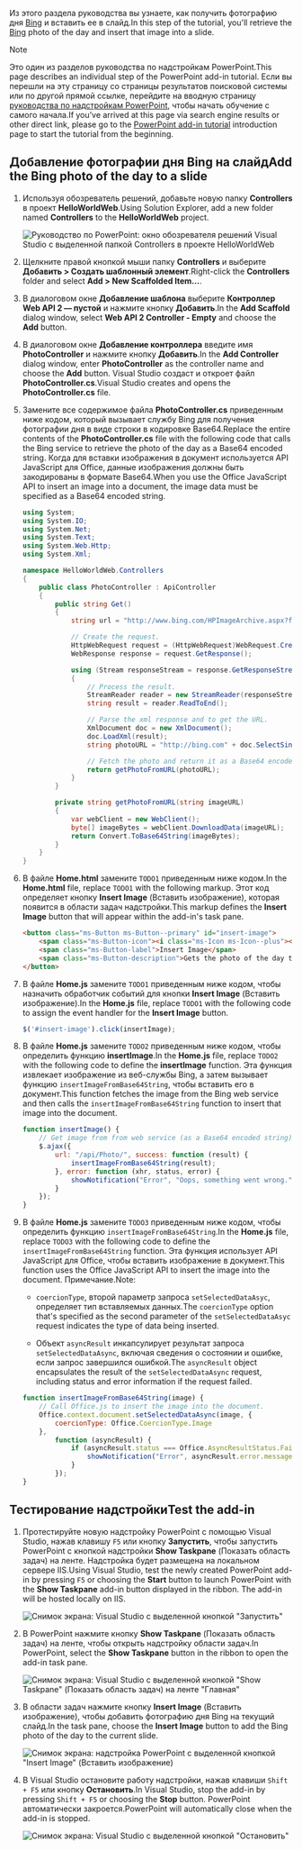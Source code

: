 <span data-ttu-id="a71b6-101">Из этого раздела руководства вы узнаете, как получить фотографию дня [Bing](https://www.bing.com) и вставить ее в слайд.</span><span class="sxs-lookup"><span data-stu-id="a71b6-101">In this step of the tutorial, you'll retrieve the [Bing](https://www.bing.com) photo of the day and insert that image into a slide.</span></span>

> [!NOTE]
> <span data-ttu-id="a71b6-102">Это один из разделов руководства по надстройкам PowerPoint.</span><span class="sxs-lookup"><span data-stu-id="a71b6-102">This page describes an individual step of the PowerPoint add-in tutorial.</span></span> <span data-ttu-id="a71b6-103">Если вы перешли на эту страницу со страницы результатов поисковой системы или по другой прямой ссылке, перейдите на вводную страницу [руководства по надстройкам PowerPoint](../tutorials/powerpoint-tutorial.yml), чтобы начать обучение с самого начала.</span><span class="sxs-lookup"><span data-stu-id="a71b6-103">If you’ve arrived at this page via search engine results or other direct link, please go to the [PowerPoint add-in tutorial](../tutorials/powerpoint-tutorial.yml) introduction page to start the tutorial from the beginning.</span></span>

## <a name="add-the-bing-photo-of-the-day-to-a-slide"></a><span data-ttu-id="a71b6-104">Добавление фотографии дня Bing на слайд</span><span class="sxs-lookup"><span data-stu-id="a71b6-104">Add the Bing photo of the day to a slide</span></span>

1. <span data-ttu-id="a71b6-105">Используя обозреватель решений, добавьте новую папку **Controllers** в проект **HelloWorldWeb**.</span><span class="sxs-lookup"><span data-stu-id="a71b6-105">Using Solution Explorer, add a new folder named **Controllers** to the **HelloWorldWeb** project.</span></span>

    ![Руководство по PowerPoint: окно обозревателя решений Visual Studio с выделенной папкой Controllers в проекте HelloWorldWeb](../images/powerpoint-tutorial-solution-explorer-controllers.png)

2. <span data-ttu-id="a71b6-107">Щелкните правой кнопкой мыши папку **Controllers** и выберите **Добавить > Создать шаблонный элемент**.</span><span class="sxs-lookup"><span data-stu-id="a71b6-107">Right-click the **Controllers** folder and select **Add > New Scaffolded Item...**.</span></span>

3. <span data-ttu-id="a71b6-108">В диалоговом окне **Добавление шаблона** выберите **Контроллер Web API 2 — пустой** и нажмите кнопку **Добавить**.</span><span class="sxs-lookup"><span data-stu-id="a71b6-108">In the **Add Scaffold** dialog window, select **Web API 2 Controller - Empty** and choose the **Add** button.</span></span> 

4. <span data-ttu-id="a71b6-109">В диалоговом окне **Добавление контроллера** введите имя **PhotoController** и нажмите кнопку **Добавить**.</span><span class="sxs-lookup"><span data-stu-id="a71b6-109">In the **Add Controller** dialog window, enter **PhotoController** as the controller name and choose the **Add** button.</span></span> <span data-ttu-id="a71b6-110">Visual Studio создаст и откроет файл **PhotoController.cs**.</span><span class="sxs-lookup"><span data-stu-id="a71b6-110">Visual Studio creates and opens the **PhotoController.cs** file.</span></span>

5. <span data-ttu-id="a71b6-111">Замените все содержимое файла **PhotoController.cs** приведенным ниже кодом, который вызывает службу Bing для получения фотографии дня в виде строки в кодировке Base64.</span><span class="sxs-lookup"><span data-stu-id="a71b6-111">Replace the entire contents of the **PhotoController.cs** file with the following code that calls the Bing service to retrieve the photo of the day as a Base64 encoded string.</span></span> <span data-ttu-id="a71b6-112">Когда для вставки изображения в документ используется API JavaScript для Office, данные изображения должны быть закодированы в формате Base64.</span><span class="sxs-lookup"><span data-stu-id="a71b6-112">When you use the Office JavaScript API to insert an image into a document, the image data must be specified as a Base64 encoded string.</span></span>

    ```csharp
    using System;
    using System.IO;
    using System.Net;
    using System.Text;
    using System.Web.Http;
    using System.Xml;

    namespace HelloWorldWeb.Controllers
    {
        public class PhotoController : ApiController
        {
            public string Get()
            {
                string url = "http://www.bing.com/HPImageArchive.aspx?format=xml&idx=0&n=1";

                // Create the request.
                HttpWebRequest request = (HttpWebRequest)WebRequest.Create(url);
                WebResponse response = request.GetResponse();

                using (Stream responseStream = response.GetResponseStream())
                {
                    // Process the result.
                    StreamReader reader = new StreamReader(responseStream, Encoding.UTF8);
                    string result = reader.ReadToEnd();

                    // Parse the xml response and to get the URL.
                    XmlDocument doc = new XmlDocument();
                    doc.LoadXml(result);
                    string photoURL = "http://bing.com" + doc.SelectSingleNode("/images/image/url").InnerText;

                    // Fetch the photo and return it as a Base64 encoded string.
                    return getPhotoFromURL(photoURL);
                }
            }

            private string getPhotoFromURL(string imageURL)
            {
                var webClient = new WebClient();
                byte[] imageBytes = webClient.DownloadData(imageURL);
                return Convert.ToBase64String(imageBytes);
            }
        }
    }
    ```

6. <span data-ttu-id="a71b6-113">В файле **Home.html** замените `TODO1` приведенным ниже кодом.</span><span class="sxs-lookup"><span data-stu-id="a71b6-113">In the **Home.html** file, replace `TODO1` with the following markup.</span></span> <span data-ttu-id="a71b6-114">Этот код определяет кнопку **Insert Image** (Вставить изображение), которая появится в области задач надстройки.</span><span class="sxs-lookup"><span data-stu-id="a71b6-114">This markup defines the **Insert Image** button that will appear within the add-in's task pane.</span></span>

    ```html
    <button class="ms-Button ms-Button--primary" id="insert-image">
        <span class="ms-Button-icon"><i class="ms-Icon ms-Icon--plus"></i></span>
        <span class="ms-Button-label">Insert Image</span>
        <span class="ms-Button-description">Gets the photo of the day that shows on the Bing home page and adds it to the slide.</span>
    </button>
    ```

7. <span data-ttu-id="a71b6-115">В файле **Home.js** замените `TODO1` приведенным ниже кодом, чтобы назначить обработчик событий для кнопки **Insert Image** (Вставить изображение).</span><span class="sxs-lookup"><span data-stu-id="a71b6-115">In the **Home.js** file, replace `TODO1` with the following code to assign the event handler for the **Insert Image** button.</span></span>

    ```js
    $('#insert-image').click(insertImage);
    ```

8. <span data-ttu-id="a71b6-116">В файле **Home.js** замените `TODO2` приведенным ниже кодом, чтобы определить функцию **insertImage**.</span><span class="sxs-lookup"><span data-stu-id="a71b6-116">In the **Home.js** file, replace `TODO2` with the following code to define the **insertImage** function.</span></span> <span data-ttu-id="a71b6-117">Эта функция извлекает изображение из веб-службы Bing, а затем вызывает функцию `insertImageFromBase64String`, чтобы вставить его в документ.</span><span class="sxs-lookup"><span data-stu-id="a71b6-117">This function fetches the image from the Bing web service and then calls the `insertImageFromBase64String` function to insert that image into the document.</span></span>

    ```js
    function insertImage() {
        // Get image from from web service (as a Base64 encoded string).
        $.ajax({
            url: "/api/Photo/", success: function (result) {
                insertImageFromBase64String(result);
            }, error: function (xhr, status, error) {
                showNotification("Error", "Oops, something went wrong.");
            }
        });
    }
    ```

9. <span data-ttu-id="a71b6-118">В файле **Home.js** замените `TODO3` приведенным ниже кодом, чтобы определить функцию `insertImageFromBase64String`.</span><span class="sxs-lookup"><span data-stu-id="a71b6-118">In the **Home.js** file, replace `TODO3` with the following code to define the `insertImageFromBase64String` function.</span></span> <span data-ttu-id="a71b6-119">Эта функция использует API JavaScript для Office, чтобы вставить изображение в документ.</span><span class="sxs-lookup"><span data-stu-id="a71b6-119">This function uses the Office JavaScript API to insert the image into the document.</span></span> <span data-ttu-id="a71b6-120">Примечание.</span><span class="sxs-lookup"><span data-stu-id="a71b6-120">Note:</span></span> 

    - <span data-ttu-id="a71b6-121">`coercionType`, второй параметр запроса `setSelectedDataAsyc`, определяет тип вставляемых данных.</span><span class="sxs-lookup"><span data-stu-id="a71b6-121">The `coercionType` option that's specified as the second parameter of the `setSelectedDataAsyc` request indicates the type of data being inserted.</span></span> 

    - <span data-ttu-id="a71b6-122">Объект `asyncResult` инкапсулирует результат запроса `setSelectedDataAsync`, включая сведения о состоянии и ошибке, если запрос завершился ошибкой.</span><span class="sxs-lookup"><span data-stu-id="a71b6-122">The `asyncResult` object encapsulates the result of the `setSelectedDataAsync` request, including status and error information if the request failed.</span></span>

    ```js
    function insertImageFromBase64String(image) {
        // Call Office.js to insert the image into the document.
        Office.context.document.setSelectedDataAsync(image, {
            coercionType: Office.CoercionType.Image
        },
            function (asyncResult) {
                if (asyncResult.status === Office.AsyncResultStatus.Failed) {
                    showNotification("Error", asyncResult.error.message);
                }
            });
    }
    ```

## <a name="test-the-add-in"></a><span data-ttu-id="a71b6-123">Тестирование надстройки</span><span class="sxs-lookup"><span data-stu-id="a71b6-123">Test the add-in</span></span>

1. <span data-ttu-id="a71b6-p107">Протестируйте новую надстройку PowerPoint с помощью Visual Studio, нажав клавишу `F5` или кнопку **Запустить**, чтобы запустить PowerPoint с кнопкой надстройки **Show Taskpane** (Показать область задач) на ленте. Надстройка будет размещена на локальном сервере IIS.</span><span class="sxs-lookup"><span data-stu-id="a71b6-p107">Using Visual Studio, test the newly created PowerPoint add-in by pressing `F5` or choosing the **Start** button to launch PowerPoint with the **Show Taskpane** add-in button displayed in the ribbon. The add-in will be hosted locally on IIS.</span></span>

    ![Снимок экрана: Visual Studio с выделенной кнопкой "Запустить"](../images/powerpoint-tutorial-start.png)

2. <span data-ttu-id="a71b6-127">В PowerPoint нажмите кнопку **Show Taskpane** (Показать область задач) на ленте, чтобы открыть надстройку области задач.</span><span class="sxs-lookup"><span data-stu-id="a71b6-127">In PowerPoint, select the **Show Taskpane** button in the ribbon to open the add-in task pane.</span></span>

    ![Снимок экрана: Visual Studio с выделенной кнопкой "Show Taskpane" (Показать область задач) на ленте "Главная"](../images/powerpoint-tutorial-show-taskpane-button.png)

3. <span data-ttu-id="a71b6-129">В области задач нажмите кнопку **Insert Image** (Вставить изображение), чтобы добавить фотографию дня Bing на текущий слайд.</span><span class="sxs-lookup"><span data-stu-id="a71b6-129">In the task pane, choose the **Insert Image** button to add the Bing photo of the day to the current slide.</span></span>

    ![Снимок экрана: надстройка PowerPoint с выделенной кнопкой "Insert Image" (Вставить изображение)](../images/powerpoint-tutorial-insert-image-button.png)

4. <span data-ttu-id="a71b6-131">В Visual Studio остановите работу надстройки, нажав клавиши `Shift + F5` или кнопку **Остановить**.</span><span class="sxs-lookup"><span data-stu-id="a71b6-131">In Visual Studio, stop the add-in by pressing `Shift + F5` or choosing the **Stop** button.</span></span> <span data-ttu-id="a71b6-132">PowerPoint автоматически закроется.</span><span class="sxs-lookup"><span data-stu-id="a71b6-132">PowerPoint will automatically close when the add-in is stopped.</span></span>

    ![Снимок экрана: Visual Studio с выделенной кнопкой "Остановить"](../images/powerpoint-tutorial-stop.png)